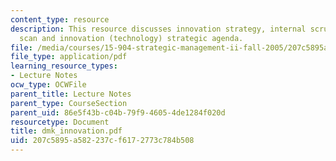 ```yaml
---
content_type: resource
description: This resource discusses innovation strategy, internal scrutiny, environment
  scan and innovation (technology) strategic agenda.
file: /media/courses/15-904-strategic-management-ii-fall-2005/207c5895a582237cf6172773c784b508_dmk_innovation.pdf
file_type: application/pdf
learning_resource_types:
- Lecture Notes
ocw_type: OCWFile
parent_title: Lecture Notes
parent_type: CourseSection
parent_uid: 86e5f43b-c04b-79f9-4605-4de1284f020d
resourcetype: Document
title: dmk_innovation.pdf
uid: 207c5895-a582-237c-f617-2773c784b508
---
```

